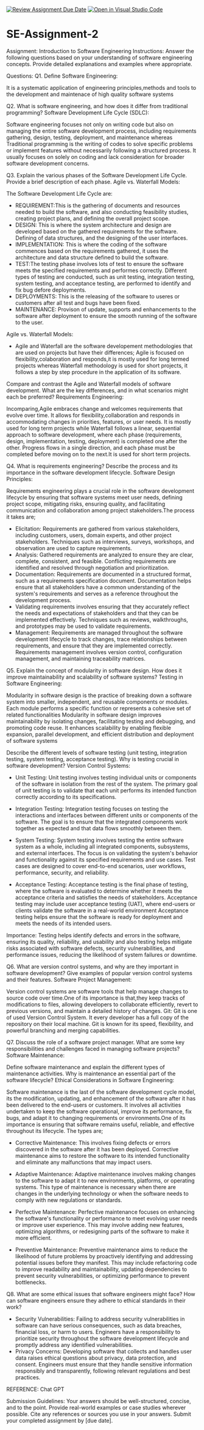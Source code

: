 [![Review Assignment Due Date](https://classroom.github.com/assets/deadline-readme-button-24ddc0f5d75046c5622901739e7c5dd533143b0c8e959d652212380cedb1ea36.svg)](https://classroom.github.com/a/-ucQIGTc)
[![Open in Visual Studio Code](https://classroom.github.com/assets/open-in-vscode-718a45dd9cf7e7f842a935f5ebbe5719a5e09af4491e668f4dbf3b35d5cca122.svg)](https://classroom.github.com/online_ide?assignment_repo_id=15193443&assignment_repo_type=AssignmentRepo)
# SE-Assignment-2
Assignment: Introduction to Software Engineering
Instructions:
Answer the following questions based on your understanding of software engineering concepts. Provide detailed explanations and examples where appropriate.

Questions:
Q1. Define Software Engineering:

It is a systematic application of engineering principles,methods and tools to the development and maintenace of high quality software systems


Q2. What is software engineering, and how does it differ from traditional programming?
Software Development Life Cycle (SDLC):

Software engineering focuses not only on writing code but also on managing the entire software development process, including requirements gathering, design, testing, deployment, and maintenance whereas Traditional programming is the writing of codes to solve specific problems or implement features without necessarily following a structured process. It usually focuses on solely on coding and lack consideration for broader software development concerns.


Q3. Explain the various phases of the Software Development Life Cycle. Provide a brief description of each phase.
Agile vs. Waterfall Models:

The Software Development Life Cycle are: 
* REQUIREMENT:This is the gathering of documents and resources needed to build the software, and also conducting feasibility studies, creating project plans, and defining the overall project scope.
* DESIGN: This is where the system architecture and design are developed based on the gathered requirements for the software. Defining of data structures, and the designing of the user interfaces.
* IMPLEMENTATION: This is where the coding of the software commences based on the requirements gathered, it uses the architecture and data structure defined to build the software.
* TEST:The testing phase involves lots of test to ensure the software meets the specified requirements and performes correctly. Different types of testing are conducted, such as unit testing, integration testing, system testing, and acceptance testing, are performed to identify and fix bug defore deployments.
* DEPLOYMENTS: This is the releasing of the software to useres or customers after all test and bugs have been fixed.
* MAINTENANCE: Provison of update, supports and enhancements to the software after deployment to ensure the smooth running of the software to the user.

Agile vs. Waterfall Models:
* Agile and Waterfall are the software developement methodologies that are used on projects but have their differences;
Agile is focused on flexibility,colaboration and responds,it is mostly used for long termed projects whereas Waterfall methodology is used for short projects, it follows a step by step procedure in the application of its software.


Compare and contrast the Agile and Waterfall models of software development. What are the key differences, and in what scenarios might each be preferred?
Requirements Engineering:

Incomparing,Agile embraces change and welcomes requirements that evolve over time. It allows for flexibility,collaboration and responds in accommodating changes in priorities, features, or user needs. It is mostly used for long term projects while
Waterfall follows a linear, sequential approach to software development, where each phase (requirements, design, implementation, testing, deployment) is completed one after the other.
Progress flows in a single direction, and each phase must be completed before moving on to the next.It is used for short term projects.


Q4. What is requirements engineering? Describe the process and its importance in the software development lifecycle.
Software Design Principles:

 Requirements engineering plays a crucial role in the software development lifecycle by ensuring that software systems meet user needs, defining project scope, mitigating risks, ensuring quality, and facilitating communication and collaboration among project stakeholders.The process it takes are;
 * Elicitation: Requirements are gathered from various stakeholders, including customers, users, domain experts, and other project stakeholders. Techniques such as interviews, surveys, workshops, and observation are used to capture requirements.
 * Analysis: Gathered requirements are analyzed to ensure they are clear, complete, consistent, and feasible. Conflicting requirements are identified and resolved through negotiation and prioritization.
 * Documentation: Requirements are documented in a structured format, such as a requirements specification document. Documentation helps ensure that all stakeholders have a common understanding of the system's requirements and serves as a reference throughout the development process.
 * Validating requirements involves ensuring that they accurately reflect the needs and expectations of stakeholders and that they can be implemented effectively. Techniques such as reviews, walkthroughs, and prototypes may be used to validate requirements.
 * Management: Requirements are managed throughout the software development lifecycle to track changes, trace relationships between requirements, and ensure that they are implemented correctly. Requirements management involves version control, configuration management, and maintaining traceability matrices.


Q5. Explain the concept of modularity in software design. How does it improve maintainability and scalability of software systems?
Testing in Software Engineering:

Modularity in software design is the practice of breaking down a software system into smaller, independent, and reusable components or modules. Each module performs a specific function or represents a cohesive set of related functionalities
Modularity in software design improves maintainability by isolating changes, facilitating testing and debugging, and promoting code reuse. It enhances scalability by enabling flexible expansion, parallel development, and efficient distribution and deployment of software systems

Describe the different levels of software testing (unit testing, integration testing, system testing, acceptance testing). Why is testing crucial in software development?
Version Control Systems:

* Unit Testing: Unit testing involves testing individual units or components of the software in isolation from the rest of the system. The primary goal of unit testing is to validate that each unit performs its intended function correctly according to its specifications.

* Integration Testing: Integration testing focuses on testing the interactions and interfaces between different units or components of the software.
The goal is to ensure that the integrated components work together as expected and that data flows smoothly between them.

* System Testing: System testing involves testing the entire software system as a whole, including all integrated components, subsystems, and external interfaces.
The focus is on validating the system's behavior and functionality against its specified requirements and use cases.
Test cases are designed to cover end-to-end scenarios, user workflows, performance, security, and reliability.

* Acceptance Testing: Acceptance testing is the final phase of testing, where the software is evaluated to determine whether it meets the acceptance criteria and satisfies the needs of stakeholders.
Acceptance testing may include user acceptance testing (UAT), where end-users or clients validate the software in a real-world environment
Acceptance testing helps ensure that the software is ready for deployment and meets the needs of its intended users.

Importance:
Testing helps identify defects and errors in the software, ensuring its quality, reliability, and usability and also testing helps mitigate risks associated with software defects, security vulnerabilities, and performance issues, reducing the likelihood of system failures or downtime.


Q6. What are version control systems, and why are they important in software development? Give examples of popular version control systems and their features.
Software Project Management:

Version control systems are software tools that help manage changes to source code over time.One of its importance is that,they keep tracks of modifications to files, allowing developers to collaborate efficiently, revert to previous versions, and maintain a detailed history of changes.
Git: Git is one of used Version Control System. It every developer has a full copy of the repository on their local machine. Git is known for its speed, flexibility, and powerful branching and merging capabilities.



Q7. Discuss the role of a software project manager. What are some key responsibilities and challenges faced in managing software projects?
Software Maintenance:

Define software maintenance and explain the different types of maintenance activities. Why is maintenance an essential part of the software lifecycle?
Ethical Considerations in Software Engineering:

Software maintenance is the last of the software development cycle model, its the modification, updating, and enhancement of the software after it has been delivered to the end-users or customers. It involves all activities undertaken to keep the software operational, improve its performance, fix bugs, and adapt it to changing requirements or environments.One of its importance is ensuring that software remains useful, reliable, and effective throughout its lifecycle.
The types are;
* Corrective Maintenance: This involves fixing defects or errors discovered in the software after it has been deployed. Corrective maintenance aims to restore the software to its intended functionality and eliminate any malfunctions that may impact users.

* Adaptive Maintenance: Adaptive maintenance involves making changes to the software to adapt it to new environments, platforms, or operating systems. This type of maintenance is necessary when there are changes in the underlying technology or when the software needs to comply with new regulations or standards.

* Perfective Maintenance: Perfective maintenance focuses on enhancing the software's functionality or performance to meet evolving user needs or improve user experience. This may involve adding new features, optimizing algorithms, or redesigning parts of the software to make it more efficient.

* Preventive Maintenance: Preventive maintenance aims to reduce the likelihood of future problems by proactively identifying and addressing potential issues before they manifest. This may include refactoring code to improve readability and maintainability, updating dependencies to prevent security vulnerabilities, or optimizing performance to prevent bottlenecks.



Q8. What are some ethical issues that software engineers might face? How can software engineers ensure they adhere to ethical standards in their work?
* Security Vulnerabilities: Failing to address security vulnerabilities in software can have serious consequences, such as data breaches, financial loss, or harm to users. Engineers have a responsibility to prioritize security throughout the software development lifecycle and promptly address any identified vulnerabilities.
* Privacy Concerns: Developing software that collects and handles user data raises ethical questions about privacy, data protection, and consent. Engineers must ensure that they handle sensitive information responsibly and transparently, following relevant regulations and best practices.


REFERENCE:
Chat GPT



Submission Guidelines:
Your answers should be well-structured, concise, and to the point.
Provide real-world examples or case studies wherever possible.
Cite any references or sources you use in your answers.
Submit your completed assignment by [due date].
